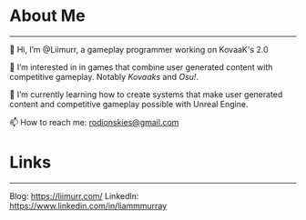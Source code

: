 # About Me
_______
👋 Hi, I’m @Liimurr, a gameplay programmer working on KovaaK's 2.0

👀 I’m interested in in games that combine user generated content with competitive gameplay. Notably *Kovaaks* and *Osu!*. 
 
🌱 I’m currently learning how to create systems that make user generated content and competitive gameplay possible with Unreal Engine.

📫 How to reach me: rodionskies@gmail.com

# Links
_______
Blog: https://liimurr.com/
LinkedIn: https://www.linkedin.com/in/liammmurray

<!---
Liimurr/Liimurr is a ✨ special ✨ repository because its `README.md` (this file) appears on your GitHub profile.
You can click the Preview link to take a look at your changes.
--->
